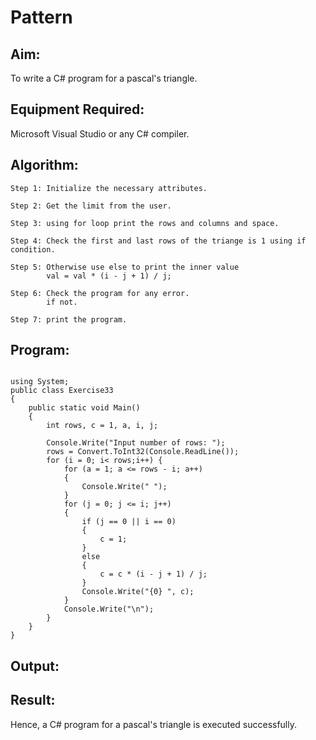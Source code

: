 # Pattern

## Aim:
To write a C# program for a pascal's triangle.

## Equipment Required:
Microsoft Visual Studio or any C# compiler.

## Algorithm:
```
Step 1: Initialize the necessary attributes.

Step 2: Get the limit from the user.

Step 3: using for loop print the rows and columns and space.

Step 4: Check the first and last rows of the triange is 1 using if condition.

Step 5: Otherwise use else to print the inner value
        val = val * (i - j + 1) / j;

Step 6: Check the program for any error.
        if not.

Step 7: print the program.
```

## Program:
```

using System;
public class Exercise33
{
    public static void Main()
    {
        int rows, c = 1, a, i, j;

        Console.Write("Input number of rows: ");
        rows = Convert.ToInt32(Console.ReadLine());
        for (i = 0; i< rows;i++) {
            for (a = 1; a <= rows - i; a++)
            {
                Console.Write(" ");
            }
            for (j = 0; j <= i; j++)
            {
                if (j == 0 || i == 0)
                {
                    c = 1;
                }
                else
                {
                    c = c * (i - j + 1) / j;
                }
                Console.Write("{0} ", c);
            }
            Console.Write("\n");
        }
    }
}
```

## Output:

## Result:
Hence, a C# program for a pascal's triangle is executed successfully.
